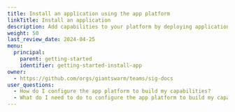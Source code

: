 ```yaml
---
title: Install an application using the app platform
linkTitle: Install an application
description: Add capabilities to your platform by deploying applications from our catalog.
weight: 50
last_review_date: 2024-04-25
menu:
  principal:
    parent: getting-started
    identifier: getting-started-install-app
owner:
  - https://github.com/orgs/giantswarm/teams/sig-docs
user_questions:
  - How do I configure the app platform to build my capabilities?
  - What do I need to do to configure the app platform to build my capabilities?
---
```


<!-- Choice of apps from catalog (e.g. via happa), configuration with values (often defaults are recommended), installation with kubectl-gs templating and apply (we should use a very commonly used example such as nginx-ingress or ESO) -->
